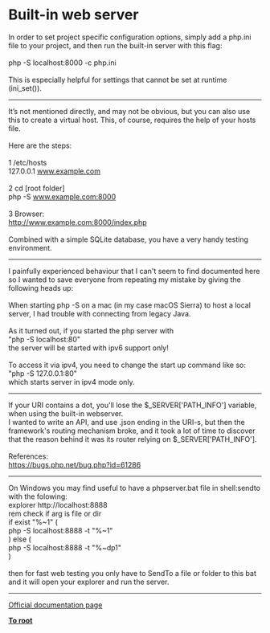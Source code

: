 # Built-in web server



In order to set project specific configuration options, simply add a php.ini file to your project, and then run the built-in server with this flag:<br><br>php -S localhost:8000 -c php.ini<br><br>This is especially helpful for settings that cannot be set at runtime (ini_set()).  

---

It&#x2019;s not mentioned directly, and may not be obvious, but you can also use this to create a virtual host. This, of course, requires the help of your hosts file.<br><br>Here are the steps:<br><br>1    /etc/hosts<br>    127.0.0.1    www.example.com<br><br>2    cd [root folder]<br>    php -S www.example.com:8000<br><br>3    Browser:<br>    http://www.example.com:8000/index.php<br><br>Combined with a simple SQLite database, you have a very handy testing environment.  

---

I painfully experienced behaviour that I can&apos;t seem to find documented here so I wanted to save everyone from repeating my mistake by giving the following heads up:<br><br>When starting php -S on a mac (in my case macOS Sierra) to host a local server, I had trouble with connecting from legacy Java. <br><br>As it turned out, if you started the php server with <br>"php -S localhost:80" <br>the server will be started with ipv6 support only!<br><br>To access it via ipv4, you need to change the start up command like so:<br> "php -S 127.0.0.1:80"<br>which starts server in ipv4 mode only.  

---

If your URI contains a dot, you&apos;ll lose the $_SERVER[&apos;PATH_INFO&apos;] variable, when using the built-in webserver.<br>I wanted to write an API, and use .json ending in the URI-s, but then the framework&apos;s routing mechanism broke, and it took a lot of time to discover that the reason behind it was its router relying on $_SERVER[&apos;PATH_INFO&apos;].<br><br>References:<br>https://bugs.php.net/bug.php?id=61286  

---

On Windows you may find useful to have a phpserver.bat file in shell:sendto with the folowing:<br>explorer http://localhost:8888<br>rem check if arg is file or dir<br>if exist "%~1\" (<br>  php -S localhost:8888 -t "%~1"<br>) else (<br>  php -S localhost:8888 -t "%~dp1"<br>)<br><br>then for fast web testing you only have to SendTo a file or folder to this bat and it will open your explorer and run the server.  

---

[Official documentation page](https://www.php.net/manual/en/features.commandline.webserver.php)

**[To root](/README.md)**